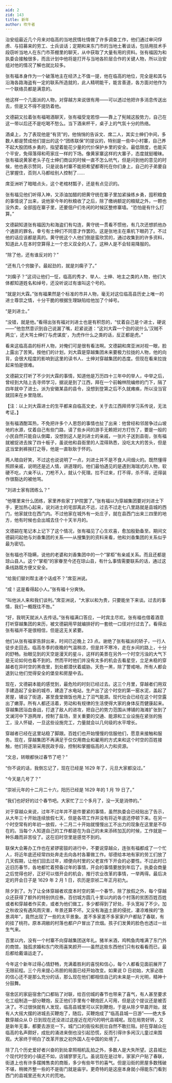 ```yaml
---
aid: 2
zid: 143
title: 新年
author: 吹牛者
---
```


治安组最近几个月来对临高的当地民情社情做了许多调查工作，他们通过审问俘虏、与招募来的劳工、士兵谈话；定期和来东门市的当地土著谈话，包括用技术手段窃听当地人在东门市茶棚里的聊天，从中获取了大量有用的资料。张有福因为和执委会接触很多，而且计划中他将是打开与当地各阶层合作的关键人物，所以治安组对他的情况了解也就比较多。

张有福本身作为一个破落地主在经济上不值一提，他在临高的地位，完全是和其与沿海各路海盗有一定的联系所造就的，此人精明能干，能言善道，各方面对他作为一个联络员都是满意的。

他这样一个几面派的人物，对穿越方来说很有用——可以透过他把许多消息传送出去，但是又不得不提防着他。

文德嗣又拉着张有福喝酒聊天，张有福受宠若惊——靠上了髡贼这股势力，自己在这一带以后还不是吃喝不愁么。当下酒来杯干，桌子上的气氛十分的热络。

酒桌上，为了表现他是“有货”的，他悄悄的告诉文、席二人，其实士绅们中间，多数人都是赞成他们提出的这个“团练联保”的提议的，特别是一些中小村寨，自己养不起大股团练乡勇的，指望着能花少量的代价保护乡里的安全。最低限度，也能买个平安，免得落得和苟家庄一样的下场。像黄家寨这样的大寨子，态度就挺暧昧。张有福说黄家老头子在士绅们商议的时候一直不怎么吭气，但是问到他的意见的时候，他也表示赞同，只是说各村寨不能把希望都寄托在你们身上，自己的子弟要自己掌握住，否则人马都给别人控制了……

席亚洲听了暗暗点头，这个老棺材瓢子，还是有点见识的。

张有福见他们听得入神，又添油加醋的把黄守统在寨子里加紧操练乡勇，囤积粮食的事情说了出来，说他家今年的秋粮收了之后，除了缴纳额定的粮赋之外，一颗也没外卖，全部囤在寨子里，还要佃户们冬闲的时候区整修寨墙。“恐怕是有什么打算。”

文德嗣知道张有福因为和海盗们有勾连，黄守统一贯看不惯他，有几次还想抓他办个通匪的罪名，幸亏有士绅们不同意才作罢的。这是张地主在乘机下眼药了。不过他的话应该都是真的。黄守统这个人他们倒是蛮欣赏的，通过收集到的许多资料，知道此人在本时空算得上一个忠义双全的人了。这种人是不会轻易降服的。

“除了他，还有谁反对的？”

“还有几个穷酸子。最起劲的，就是刘瘸子了。”

“刘瘸子？”这词让他们一怔，临高的秀才、举人、士绅、地主之类的人物，他们大体都知道姓名和绰号，还没听说过有谁叫这个号的。

“就是刘大霖。”张有福果然是个标准的市井人物，毫无对这位临高县历史上唯一的进士尊崇之情，十分干脆的根据生理缺陷给他加了个绰号。

“是刘进士。”

“没错，就是他。”看得出张有福对刘进士也是有积怨的，“仗着自己是个进士，硬说——”他忽然意识到自己说漏了嘴，赶紧说道：“这刘大霖一个劲的说什么‘汉贼不两立’，还大骂士绅们‘与虎谋皮’，为虎作什么之类的话，反正都是虎。”

看来这临高县的标杆人物，对俺们可是很有看法啊。文德嗣和席亚洲对视一眼，脸上露出了苦笑。按他们的计划，刘大霖是穿越集团未来要极力拉拢的人物，他的向背，会很大程度的影响到这里的读书人、士绅对穿越集团的态度。但现在看来拉拢起来怕是很难。

文德嗣又打听了不少刘大霖的事情，知道他是万历四十三年中的举人，中举之后，曾经到大陆上去寻师学习，据说是到了江西，拜在一个前翰林院编修的门下，隔了四年就中了进士。派为安徽某县的县令，没想到登第之后不久就瘫痪，所以没当官就回来在乡里隐居。

【注：以上刘大霖进士的生平都来自临高文史，关于去江西拜师学习系传说，无法考证。】

张有福酒酣耳热，不免把许多个人恩怨的事情也扯了出来：他曾经和邻居争过山坡地的水源，仗着自己有些门路，请了些乡间的游手无赖把对方打伤了，要是一般的小民自然只能自认倒霉，没想到这人是刘进士的亲戚，一张片子送到县衙，张有福就被捉进去挨了四十板子，虽说他和县衙里的人混得熟悉，没吃太大的苦头，但是这当堂剥裤挨打之辱，他是一直耿耿于怀的。

两人暗自好笑，不过这也说说明了一点，刘进士并不是不食人间烟火的。既然懂得照顾亲戚，说明还是近人情，讲道理的。他们最怕遇见的是遇到海瑞式的人物，软硬不吃，六亲不认，刀枪不入，就认个死理。拉不过来，打不得，杀不得，还得装作很豁达的被他骂。

“刘进士家有团练么？”

“他哪里来什么团练，家里养些家丁护院罢了。”张有福以为穿越集团要对刘进士下手，更加热心起来，说刘进士的宅邸离此不远，过去不过走七八里路就是县城的西门，他家就住在西门内。不过他家在城外有一处庄子，就在县西门出来三四里的地方，他有时候也会出城去住个十天半月的。

文德嗣在笔记本上记下了这个情况，张有福见了心生欢喜，愈加殷勤备至。期间文德嗣问起他与刘香集团的关系——从搜集到的资料来看，他和刘香集团的关系似乎最为密切。

张有福也不隐瞒，说他的老婆和刘香集团中的一个“掌柜”有亲戚关系。而且还都是琼山县人。这个“掌柜”的家眷至今还在琼山县，有什么事情需要联系的话，通过这条线路既方便又安全。

“给我们替刘帮主递个话成不？”席亚洲说。

“成！这是看得起小人。”张有福十分爽快。

“叫他派人来和我们谈判。”席亚洲说，“大家以和为贵，只要能坐下来谈。过去的事情，我们一概既往不咎。”

“好，我明天就派人去传话。”张有福满口答应，一时宾主尽欢。张有福也借着酒意打听穿越集团的来历，被文德嗣用早就编排好的一套统一口径对付过去了。看得出张有福并不是很相信，但是这无关紧要。

他们从张有福家告辞出来，时间已近晚上 23 点。谢绝了张有福派的轿子，一行人徒步走回去。临高冬季的夜晚的气温稍凉，但是并不寒冷，走在乡间的路上，十分的舒畅。抬眼见到的天空是漫天的星斗，这样的美景在另外一个时空污浊的大气下是无论如何也看不到的。然而平时他们并没有太多的机会去看星空，立足未稳的穿越者在异时空的黑夜里，到处都潜伏着威胁。天色一黑，除了警戒哨，所有人都会退到让他们觉得安全的堡垒和房屋中去。

现在，文德嗣本能的感觉到，最危险的时刻已经过去。这三个月里，穿越者们用双手建造起了全新的城市，建造了水电站，生产出了这个时空的第一窑水泥，盖起了房屋，铺设了街道，甚至食堂做饭也用上了沼气能源。现代社会已经在这个时空露出了嫩芽。所有人都还活着，劳动和有规律的生活使得大家的身体反而健康起来。穿越集团浴血奋战，打退了敌人的进攻，把自己的势力范围从博铺的海滩扩张到了文澜河中下游两岸，控制了盐场，至关重要的交通、能源和工业设施在紧张的施工，没人怀疑，一旦这些设施完工，力量就会以几何级的水平增长。

穿越者已经在这里站稳了脚跟。百姓们也开始慢慢的信服他们，愿意来接触和服务。现在，穿越集团不再满足于仅仅用商业和雇用的方式来和这个时空的百姓接触，他们将逐渐采用民政手段，控制和掌握临高的人力和资源。

“文总，转眼都快过春节了吧？”

“你不说的话，我倒忘记了，现在已经是 1629 年了，元旦大家都没过。”

“今天是几号了？”

“崇祯元年的十二月二十六，阳历已经是 1629 年的 1 月 19 日了。”

“我们也好好的过个春节吧。大家忙了三个多月了，没一天是消停的。”

对于穿越众来说，过年不过年并不是件要紧的事情，虽然执委会已经贴出了告示，从大年三十开始连续放假七天，但是各项工作并没有将近年底还停顿下来。在另一个时空常有的年初一放假，十二月二十开始就慢慢出工不出力的现象在这里是不存在的。当每个人知道自己的工作都是在为自己的未来添砖加瓦的时候，工作就是一种乐趣而非苦役了。这在旧时空里是感觉不到的。

联保大会筹办工作也在紧锣密鼓的进行中，不要说穿越众，连张有福都成了一个忙人，将近年底还经常四处奔走去向各村各寨做工作。邬德给本地有家的劳工们放了几天假期，让他们回去过年，顺便向村里的父老宣传下开会的必要性。不过此时已近旧历春节，各地都忙着预备过年的事情，开会的事情要放到年后了。执委会商量之后觉得也好，正好可以借开会的机会，推行农业改革的事情，一举两得。最后决定的开会日子是 1629 年 2 月 1 日，农历是崇祯二年正月初九。

除夕到了。为了让全体穿越者欢度本时空的第一个春节，除了放假之外，每个穿越众还获得了额外的特别供应券。百仞城方圆几十里以内的各个村落的贫困百姓百姓或者和穿越者作买卖，或者为他们做工，多少都得到了好处，手头宽裕了不少。加之秋收没有遇风雨灾害，年景还算不坏。又没有海盗土匪的侵扰，凄凉难挨的“急景凋年”，竟然出现了一些的太平景象。差不多家差不多家家户户都贴了春联，有的挂了桃符。原本凋敝的村落也都户户冒出了炊烟。孩子们发黄的脸色也透过一丝生气来。

百里以内，没有一个村寨不向穿越集团送年礼。猪羊米酒，鸡鸭鱼肉堆满了东门外的商馆，独孤求婚和东门吹雨喜笑颜开——虽然这些东西他们只有权看看而已，最后都给戴谐运走了。

今年这个新年过得心情舒畅，充满着胜利的喜悦和信心，每个人都看见面前展开了无限前程。三个月来提心吊胆的局面已经开始改变。如果说 D 日初始，大家必胜的信心还不是那么充分的话，那么现在他们都相信自己的未来是一片光明，精神十分鼓舞。

宿舍区的家庭宿舍门口都贴了对联，给百仞城的春节也带来了喜气，有人甚至要求化工组制造一部分鞭炮，反正他们手里有个鞭炮匠人可用，但是这个提议还是被否决了。不过很快就有人发现，临高县城里可以买到鞭炮，于是从除夕早晨开始，就有人大摇大摆的进城去买鞭炮了，随后，买鞭炮成了“临高县城一日游”——绝大多数穿越众从 D 日到现在还没进过这座近在咫尺的明代县城呢。现在局势好转，又是新年无事，都要去游览一下。城门口的衙役和民壮自然不敢拦阻。好在穿越众在临高的名声颇好，成批的涌进来倒也没引起恐慌，反而引得许多闲汉儿童过来围观。大家终于明白了改革开放之初外国人在中国的处境了。

除了几个历史爱好者兴奋的到处拿照相机乱拍之外，多数人是大失所望。这县城比个现代时空的小镇还不如，店铺寥寥无几。虽说现在是过年，家家户户贴了春联，街道上也有许多摆摊售卖的商贩，多少有些年节的喜气。但是沿街的房屋多数残破不堪，稍微齐整一些的不是衙门就是庙宇。更奇特的是这座本身就小得能东门看到西门的县城里还有大片的荒地。
